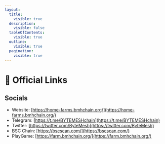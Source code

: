 ```yaml
---
layout:
  title:
    visible: true
  description:
    visible: false
  tableOfContents:
    visible: true
  outline:
    visible: true
  pagination:
    visible: true
---
```


# 🔗 Official Links

## Socials

* Website: [https://home-farms.bmhchain.org/](https://home-farms.bmhchain.org/)
* Telegram: [https://t.me/BYTEMESHchain](https://t.me/BYTEMESHchain)
* Twitter: [https://twitter.com/ByteMesh](https://twitter.com/ByteMesh)
* BSC Chain: [https://bscscan.com/](https://bscscan.com/)
* PlayGame: [https://farm.bmhchain.org/](https://farm.bmhchain.org/)

